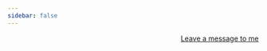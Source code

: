 ```yaml
---
sidebar: false
---
```


<IndexOne/>

<a href="discuss/" style="float:right">Leave a message to me</a>